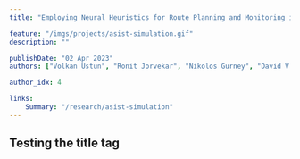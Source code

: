 ```yaml
---
title: "Employing Neural Heuristics for Route Planning and Monitoring in Service of a Search and Rescue Artificial Social Intelligence Agent"

feature: "/imgs/projects/asist-simulation.gif"
description: ""

publishDate: "02 Apr 2023"
authors: ["Volkan Ustun", "Ronit Jorvekar", "Nikolos Gurney", "David V Pynadath", "Yunzhe Wang"]

author_idx: 4

links: 
    Summary: "/research/asist-simulation"
---
```


## Testing the title tag
